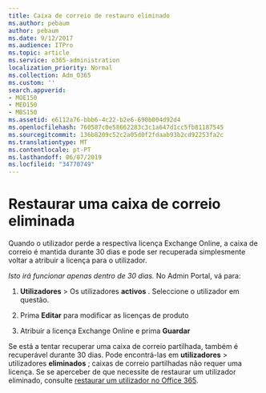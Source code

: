 ```yaml
---
title: Caixa de correio de restauro eliminado
ms.author: pebaum
author: pebaum
ms.date: 9/12/2017
ms.audience: ITPro
ms.topic: article
ms.service: o365-administration
localization_priority: Normal
ms.collection: Adm_O365
ms.custom: ''
search.appverid:
- MOE150
- MED150
- MBS150
ms.assetid: e6112a76-bbb6-4c22-b2e6-690b004d92d4
ms.openlocfilehash: 760587c0e58662283c3c1a647d1cc5fb81187545
ms.sourcegitcommit: 136b8209c52c2a05d0f2fdaab93b2cd92253fa2c
ms.translationtype: MT
ms.contentlocale: pt-PT
ms.lasthandoff: 06/07/2019
ms.locfileid: "34770749"
---
```

# <a name="restore-a-deleted-mailbox"></a>Restaurar uma caixa de correio eliminada

Quando o utilizador perde a respectiva licença Exchange Online, a caixa de correio é mantida durante 30 dias e pode ser recuperada simplesmente voltar a atribuir a licença para o utilizador.
  
 *Isto irá funcionar apenas dentro de 30 dias.*  No Admin Portal, vá para: 
  
1. **Utilizadores** \> Os utilizadores **activos** . Seleccione o utilizador em questão. 
    
2. Prima **Editar** para modificar as licenças de produto 
    
3. Atribuir a licença Exchange Online e prima **Guardar**
    
Se está a tentar recuperar uma caixa de correio partilhada, também é recuperável durante 30 dias. Pode encontrá-las em **utilizadores** \> utilizadores **eliminados** ; caixas de correio partilhadas não requer uma licença. Se se aperceber de que necessite de restaurar um utilizador eliminado, consulte [restaurar um utilizador no Office 365](https://docs.microsoft.com/office365/admin/add-users/restore-user).
  

